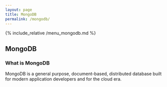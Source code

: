 ```yaml
---
layout: page
title: MongoDB
permalink: /mongodb/
---
```


{% include_relative /menu_mongodb.md %}

## MongoDB

### What is MongoDB
MongoDB is a general purpose, document-based, distributed database built for modern application developers and for the cloud era.
